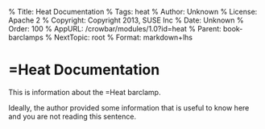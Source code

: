 % Title:      Heat Documentation
% Tags:       heat
% Author:     Unknown
% License:    Apache 2
% Copyright:  Copyright 2013, SUSE Inc
% Date:       Unknown
% Order:      100
% AppURL:     /crowbar/modules/1.0?id=heat
% Parent:     book-barclamps
% NextTopic:  root
% Format:     markdown+lhs

# =Heat Documentation

This is information about the =Heat barclamp.

Ideally, the author provided some information that is useful to know here and you are not reading this sentence.
